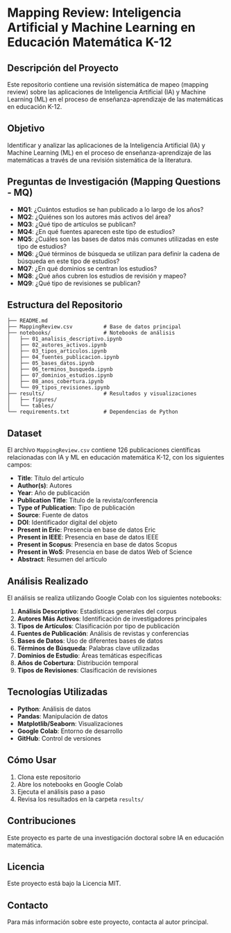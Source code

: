 # Mapping Review: Inteligencia Artificial y Machine Learning en Educación Matemática K-12

## Descripción del Proyecto

Este repositorio contiene una revisión sistemática de mapeo (mapping review) sobre las aplicaciones de Inteligencia Artificial (IA) y Machine Learning (ML) en el proceso de enseñanza-aprendizaje de las matemáticas en educación K-12.

## Objetivo

Identificar y analizar las aplicaciones de la Inteligencia Artificial (IA) y Machine Learning (ML) en el proceso de enseñanza-aprendizaje de las matemáticas a través de una revisión sistemática de la literatura.

## Preguntas de Investigación (Mapping Questions - MQ)

- **MQ1**: ¿Cuántos estudios se han publicado a lo largo de los años?
- **MQ2**: ¿Quiénes son los autores más activos del área?
- **MQ3**: ¿Qué tipo de artículos se publican?
- **MQ4**: ¿En qué fuentes aparecen este tipo de estudios?
- **MQ5**: ¿Cuáles son las bases de datos más comunes utilizadas en este tipo de estudios?
- **MQ6**: ¿Qué términos de búsqueda se utilizan para definir la cadena de búsqueda en este tipo de estudios?
- **MQ7**: ¿En qué dominios se centran los estudios?
- **MQ8**: ¿Qué años cubren los estudios de revisión y mapeo?
- **MQ9**: ¿Qué tipo de revisiones se publican?

## Estructura del Repositorio

```
├── README.md
├── MappingReview.csv          # Base de datos principal
├── notebooks/                 # Notebooks de análisis
│   ├── 01_analisis_descriptivo.ipynb
│   ├── 02_autores_activos.ipynb
│   ├── 03_tipos_articulos.ipynb
│   ├── 04_fuentes_publicacion.ipynb
│   ├── 05_bases_datos.ipynb
│   ├── 06_terminos_busqueda.ipynb
│   ├── 07_dominios_estudios.ipynb
│   ├── 08_anos_cobertura.ipynb
│   └── 09_tipos_revisiones.ipynb
├── results/                   # Resultados y visualizaciones
│   ├── figures/
│   └── tables/
└── requirements.txt           # Dependencias de Python
```

## Dataset

El archivo `MappingReview.csv` contiene 126 publicaciones científicas relacionadas con IA y ML en educación matemática K-12, con los siguientes campos:

- **Title**: Título del artículo
- **Author(s)**: Autores
- **Year**: Año de publicación
- **Publication Title**: Título de la revista/conferencia
- **Type of Publication**: Tipo de publicación
- **Source**: Fuente de datos
- **DOI**: Identificador digital del objeto
- **Present in Eric**: Presencia en base de datos Eric
- **Present in IEEE**: Presencia en base de datos IEEE
- **Present in Scopus**: Presencia en base de datos Scopus
- **Present in WoS**: Presencia en base de datos Web of Science
- **Abstract**: Resumen del artículo

## Análisis Realizado

El análisis se realiza utilizando Google Colab con los siguientes notebooks:

1. **Análisis Descriptivo**: Estadísticas generales del corpus
2. **Autores Más Activos**: Identificación de investigadores principales
3. **Tipos de Artículos**: Clasificación por tipo de publicación
4. **Fuentes de Publicación**: Análisis de revistas y conferencias
5. **Bases de Datos**: Uso de diferentes bases de datos
6. **Términos de Búsqueda**: Palabras clave utilizadas
7. **Dominios de Estudio**: Áreas temáticas específicas
8. **Años de Cobertura**: Distribución temporal
9. **Tipos de Revisiones**: Clasificación de revisiones

## Tecnologías Utilizadas

- **Python**: Análisis de datos
- **Pandas**: Manipulación de datos
- **Matplotlib/Seaborn**: Visualizaciones
- **Google Colab**: Entorno de desarrollo
- **GitHub**: Control de versiones

## Cómo Usar

1. Clona este repositorio
2. Abre los notebooks en Google Colab
3. Ejecuta el análisis paso a paso
4. Revisa los resultados en la carpeta `results/`

## Contribuciones

Este proyecto es parte de una investigación doctoral sobre IA en educación matemática.

## Licencia

Este proyecto está bajo la Licencia MIT.

## Contacto

Para más información sobre este proyecto, contacta al autor principal.
